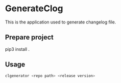 # GenerateClog

This is the application used to generate changelog file.

## Prepare project

pip3 install .

## Usage 

```python
clgenerator <repo path> <release version>
```